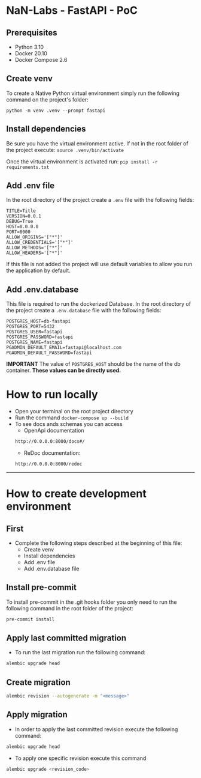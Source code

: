 # NaN-Labs - FastAPI - PoC

## Prerequisites
- Python 3.10
- Docker 20.10
- Docker Compose 2.6

## Create venv
To create a Native Python virtual environment simply run the following command on the project's folder:

`python -m venv .venv --prompt fastapi`

## Install dependencies
Be sure you have the virtual environment active.
If not in the root folder of the project execute:
`source .venv/bin/activate`

Once the virtual environment is activated run:
`pip install -r requirements.txt`

## Add .env file
In the root directory of the project create a `.env` file with the following fields:
```
TITLE=Title
VERSION=0.0.1
DEBUG=True
HOST=0.0.0.0
PORT=8000
ALLOW_ORIGINS='["*"]'
ALLOW_CREDENTIALS='["*"]'
ALLOW_METHODS='["*"]'
ALLOW_HEADERS='["*"]'
```
If this file is not added the project will use default variables to allow you run the application by default.

## Add .env.database
This file is required to run the dockerized Database.
In the root directory of the project create a `.env.database` file with the following fields:
```
POSTGRES_HOST=db-fastapi
POSTGRES_PORT=5432
POSTGRES_USER=fastapi
POSTGRES_PASSWORD=fastapi
POSTGRES_NAME=fastapi
PGADMIN_DEFAULT_EMAIL=fastapi@localhost.com
PGADMIN_DEFAULT_PASSWORD=fastapi
```
**IMPORTANT** The value of `POSTGRES_HOST` should be the name of the db container.
**These values can be directly used.**

# How to run locally
- Open your terminal on the root project directory
- Run the command `docker-compose up --build`
- To see docs ands schemas you can access
    - OpenApi documentation
    ```bash
    http://0.0.0.0:8000/docs#/
    ```
    - ReDoc documentation:
    ```bash
    http://0.0.0.0:8000/redoc
    ```

---

# How to create development environment

## First
- Complete the following steps described at the beginning of this file:
   - Create venv
   - Install dependencies
   - Add .env file
   - Add .env.database file

## Install pre-commit
To install pre-commit in the .git hooks folder you only need to run the following command in the root folder of the project:

```bash
pre-commit install
```

## Apply last committed migration
- To run the last migration run the following command:

```bash
alembic upgrade head
```
## Create migration

```bash
alembic revision --autogenerate -m "<message>"
```

## Apply migration
- In order to apply the last committed revision execute the following command:
```bash
alembic upgrade head
```

- To apply one specific revision execute this command
```bash
alembic upgrade <revision_code>
```
